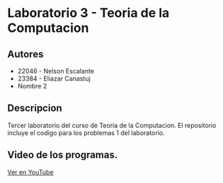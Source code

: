 # Laboratorio 3 - Teoria de la Computacion

## Autores
- 22046 - Nelson Escalante
- 23384 - Eliazar Canastuj
- Nombre 2

## Descripcion
Tercer laboratorio del curso de Teoria de la Computacion. 
El repositorio incluye el codigo para los problemas 1 del laboratorio.


## Video de los programas.
[Ver en YouTube](https://youtu.be/)